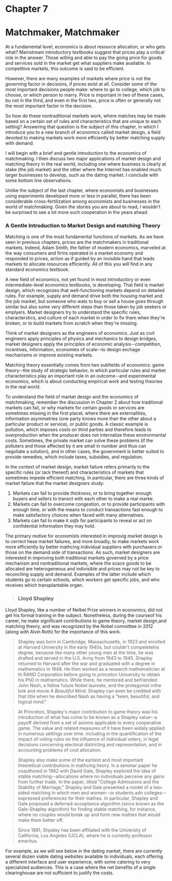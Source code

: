 # Chapter 7

# Matchmaker, Matchmaker

At a fundamental level, economics is about resource allocation, or who gets what? Mainstream introductory textbooks suggest that prices play a critical role in the answer. Those willing and able to pay the going price for goods and services sold in the market get what suppliers make available. In competitive markets, this outcome is said to be efficient.

However, there are many examples of markets where price is not the governing factor in decisions, if prices exist at all. Consider some of the most important decisions people make: where to go to college, which job to choose, or which person to marry. Price is important in two of these cases, bu not in the third, and even in the first two, price is often or generally not the most important factor in the decision.

So how do these nontraditional markets work, where matches may be made based on a certain set of rules and characteristics that are unique to each setting? Answering that question is the subject of this chapter, in which I introduce you to a new branch of economics called market design, a field devoted to making markets work more efficiently by better matching supply with demand.

I will begin with a brief and gentle introduction to the economics of matchmaking. I then discuss two major applications of market design and matching theory in the real world, including one where business is clearly at stake (the job market) and the other where the Internet has enabled much larger businesses to develop, such as the dating market. I conclude with some bottom line observations.

Unlike the subject of the last chapter, where economists and businesses using experiments developed more or less in parallel, there has been considerable cross-fertilization among economists and businesses in the world of matchmaking. Given the stories you are about to read, I wouldn't be surprised to see a lot more such cooperation in the years ahead.

### A Gentle Introduction to Market Design and matching Theory

Matching is one of the most fundamental functions of markets. As we have seen in previous chapters, prices are the matchmakers in traditional markets. Indeed, Adam Smith, the father of modern economics, marveled at the way consumers and firms operated in a market economy and responded to prices, action as if guided by an invisible hand that leads markets to allocate resources efficiently. All of this you will find in any standard economics textbook.

A new field of economics, not yet found in most introductory or even intermediate-level economics textbooks, is developing. That field is market design, which recognizes that well-functioning markets depend on detailed rules. For example, supply and demand drive both the housing market and the job market, but someone who wats to buy or sell a house goes through similar but also some very different steps than those taken by job seekers or emplyers. Market designers try to understand the specific rules, characterstics, and culture of each market in order to fix them when they're broken, or to build markets from scratch when they're missing.

Think of market designers as the engineers of economics. Just as civil engineers apply principles of physics and mechanics to design bridges, market designers apply the principles of economic analysis--competition, incentives, information, economies of scale--to design exchage mechanisms or improve existing markets.

Matching theory essentially comes from two subfields of economics: game theory--the study of strategic behavior, in which particular rules and market characteristics play an important role in an outcome--and experimental economics, which is about conducting empirical work and testing theories in the real world.

To understand the field of market design and the economics of matchmaking, remember the discussion in Chapter 2 about how traditional markets can fail, or why markets for certain goods or services are sometimes missing in the first placeL where there are externalities, information asymmetries (one party knows more than the other about a particular product or service), or public goods. A classic example is pollution, which imposes costs on third parties and therefore leads to overproduction when the producer does not internalize these environmental costs. Sometimes, the private market can solve these problems (if the polluters and those affected by it are small in number and thus can negotiate a solution), and in other cases, the government is better suited to provide remedies, which include taxes, subsidies, and regulation.

In the context of market design, market failure refers primarily to the specific rules (or lack thereof) and characteristics of markets that sometimes impede efficient matching. In particular, there are three kinds of market failure that the market designers study:

1. Markets can fail to provide *thickness*, or to bring together enough buyers and sellers to transct with each other to make a real marke.
2. Markets can fail to overcome congestion, or to provide participants with enough time, or with the means to conduct transactions fast enough to make satisfactory choices when faced with many alternatives.
3. Markets can fail to make it *safe* for participants to reveal or act on confidential information they may hold.

The primary motive for economists interested in improvig market design is to cerrect hese market failures, and more broadly, to make markets work more efficiently by better mathcing individual suppliers with purchasers or those on the demand side of transactions. As such, market designers are interested in improving both traditional markets governed by a price mechanism and nontraditional markets, where the scace goods to be allocated are heterogeneous and indivisible and prices may not be key to reconciling supply and demand. Examples of the latter include which students go to certain schools, which workers get specific jobs, and who receives which transplantable organ.

> ### Lloyd Shapley
Lloyd Shapley, like a number of Nelbel Prize winners in economics, did not get his formal training in the subject. Nonetheless, during the courseof his career, he make significant contributions to game theory, market design,and matching theory, and was recognized by the Nobel committee in 2012 (along with Alvin Roth) for the importance of this work.

> Shapley was born in Cambridge, Massachusetts, in 1923 and enrolled at Harvard University in the early 1940s, but couldn't compeletehis degree, because like many other young men at the time, he was drafted and served in the U.S. Army from 1943 to 1945. Shapley returned to Harvard after the war and graduated with a degree in mathematics in 1948. He then worked as a research mathematician at th RAND Corporation before going to princeton University to obtain his PhD in mathematics. While there, he mentored and befriended John Nash, a fellow future Nobel laureate, and the protagonist inthe bok and movie *A Beautiful Mind*. Shapley can even be credited with that title when he described Nash as having a "keen, beautiful, and logical mind."

> At Princeton, Shapley's major contribution to game theory was his introduction of what has come to be known as a Shapley value--a payoff derived from a set of axioms applicable to every cooperative game. The value and related measures of it have been widely applied in numerous settings over time. including in the quantification of the impact of voting rules on the influence of individual voters, in legal decisions concerning electoral districting and representation, and in accounting problems of cost allocation.

> Shapley also make some of the earliest and most important theoretical contributions in mathcing heory. In a seminar paper he coauthored in 1962 with David Gale, Shapley explored the idea of stable matching--allocations where no individuals perceive any gains from further trade. In the paper, titled "College Admissions and the Stability of Marriage," Shapley and Gale presented a model of a two-sided matching in which men and women--or students adn colleges--expressed preferences for their mathes. In particular, Shapley and Gale proposed a deferred-acceptance algorithm (since known as the Gale-Shapley algorithm) for finding stable matching, for instance, where no couples would break up and form new mathes that would make them better off.

> Since 1981, Shpaley has been affiliated with the University of California, Los Angeles (UCLA), where he is currently professor emeritus.

For example, as we will see below in the dating market, there are currently several dozen viable dating websites available to individuals, each offering a different interface and user experience, with some catering to very specialized audiences. This is a case where the net benefits of a single clearinghouse are not sufficient to justify the costs.
